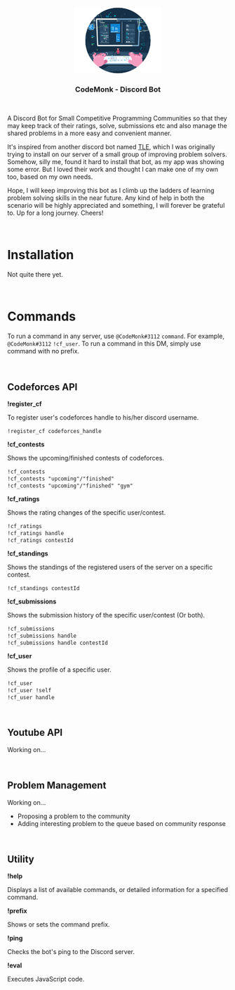 <br />
<p align="center">
    <img src="assets/logo.png" alt="Logo" width="200" height="auto">
</p>
<h3 align="center">CodeMonk - Discord Bot</h3>
<br />

<bold>A Discord Bot for Small Competitive Programming Communities</bold> so that they may keep track of their ratings, solve, submissions etc and also manage the shared problems in a more easy and convenient manner.

It's inspired from another discord bot named [TLE](https://github.com/cheran-senthil/TLE), which I was originally trying to install on our server of a small group of improving problem solvers. Somehow, silly me, found it hard to install that bot, as my app was showing some error. But I loved their work and thought I can make one of my own too, based on my own needs.

Hope, I will keep improving this bot as I climb up the ladders of learning problem solving skills in the near future. Any kind of help in both the scenario will be highly appreciated and something, I will forever be grateful to. Up for a long journey. Cheers!

<br>

# Installation

Not quite there yet.

<br>

# Commands

To run a command in any server, use ```@CodeMonk#3112``` ```command```. For example, ```@CodeMonk#3112``` ```!cf_user```.
To run a command in this DM, simply use command with no prefix.

<br>

## Codeforces API


**!register_cf** 

To register user's codeforces handle to his/her discord username.
```
!register_cf codeforces_handle
```

**!cf_contests**  

Shows the upcoming/finished contests of codeforces.

```
!cf_contests
!cf_contests "upcoming"/"finished"
!cf_contests "upcoming"/"finished" "gym"
```

**!cf_ratings** 

Shows the rating changes of the specific user/contest.
```
!cf_ratings
!cf_ratings handle
!cf_ratings contestId
```

**!cf_standings**

Shows the standings of the registered users of the server on a specific contest.

```
!cf_standings contestId
```

**!cf_submissions**

Shows the submission history of the specific user/contest (Or both).

```
!cf_submissions
!cf_submissions handle
!cf_submissions handle contestId
```

**!cf_user** 

Shows the profile of a specific user.
```
!cf_user
!cf_user !self
!cf_user handle
```

<br>

## Youtube API

Working on...

<br>

## Problem Management

Working on...

- Proposing a problem to the community
- Adding interesting problem to the queue based on community response

<br>

## Utility

**!help** 

Displays a list of available commands, or detailed information for a specified command.

**!prefix** 

Shows or sets the command prefix.

**!ping** 

Checks the bot's ping to the Discord server.

**!eval** 

Executes JavaScript code.
